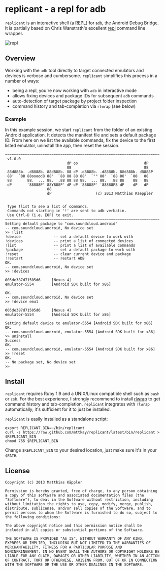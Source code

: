 replicant - a repl for adb
==========================

`replicant` is an interactive shell (a [REPL][2]) for `adb`, the Android Debug Bridge.
It is partially based on Chris Wanstrath's excellent [repl][0] command line wrapper.

![repl](https://raw.github.com/mttkay/replicant/master/screenshots/01_repl.png)

Overview
-------
Working with the `adb` tool directly to target connected emulators and devices is
verbose and cumbersome. `replicant` simplifies this process in a number of ways:

- being a repl, you're now working with `adb` in interactive mode
- allows fixing devices and package IDs for subsequent `adb` commands
- auto-detection of target package by project folder inspection
- command history and tab-completion via `rlwrap` (see below)

### Example
In this example session, we start `replicant` from the folder of an existing Android
application. It detects the manifest file and sets a default package ID.
From here on we list the available commands, fix the device to the first listed
emulator, uninstall the app, then reset the session.

    ~~~~~~~~~~~~~~~~~~~~~~~~~~~~~~~~~~~~~~~~~~~~~~~~~~~~~~~~~~~~~~~~~~~~~~
     v1.0.0
                                dP oo                              dP
                                88                                 88
     88d888b. .d8888b. 88d888b. 88 dP .d8888b. .d8888b. 88d888b. d8888P
     88'  `88 88ooood8 88'  `88 88 88 88'  `"" 88'  `88 88'  `88   88
     88       88.  ... 88.  .88 88 88 88.  ... 88.  .88 88    88   88
     dP       `88888P' 88Y888P' dP dP `88888P' `88888P8 dP    dP   dP
                       88
                       dP                    (c) 2013 Matthias Kaeppler
    
    
     Type !list to see a list of commands.
     Commands not starting in '!' are sent to adb verbatim.
     Use Ctrl-D (i.e. EOF) to exit.
    ~~~~~~~~~~~~~~~~~~~~~~~~~~~~~~~~~~~~~~~~~~~~~~~~~~~~~~~~~~~~~~~~~~~~~~
    Setting default package to "com.soundcloud.android"
    -- com.soundcloud.android, No device set
    >> !list
    !device               -- set a default device to work with
    !devices              -- print a list of connected devices
    !list                 -- print a list of available commands
    !package              -- set a default package to work with
    !reset                -- clear current device and package
    !restart              -- restart ADB
    OK.
    -- com.soundcloud.android, No device set
    >> !devices
    
    005de387d71505d6     [Nexus 4]
    emulator-5554        [Android SDK built for x86]
    
    OK.
    -- com.soundcloud.android, No device set
    >> !device emu1
    
    005de387d71505d6     [Nexus 4]
    emulator-5554        [Android SDK built for x86]
    
    Setting default device to emulator-5554 [Android SDK built for x86]
    OK.
    -- com.soundcloud.android, emulator-5554 [Android SDK built for x86]
    >> uninstall
    Success
    OK.
    -- com.soundcloud.android, emulator-5554 [Android SDK built for x86]
    >> !reset
    OK.
    -- No package set, No device set
    >> 

Install
-------
`replicant` requires Ruby 1.9 and a UNIX/Linux compatible shell such as `bash` or `zsh`.
For the best experience, I strongly recommend to install [rlwrap][1] to get
command history and tab-completion. `replicant` integrates with `rlwrap` automatically;
it's sufficient for it to just be installed.

`replicant` is easily installed as a standalone script:

    export REPLICANT_BIN=~/bin/replicant
    curl -s https://raw.github.com/mttkay/replicant/latest/bin/replicant > $REPLICANT_BIN
    chmod 755 $REPLICANT_BIN

Change `$REPLICANT_BIN` to your desired location, just make
sure it's in your `$PATH`.


License
------
```
Copyright (c) 2013 Matthias Käppler

Permission is hereby granted, free of charge, to any person obtaining
a copy of this software and associated documentation files (the
"Software"), to deal in the Software without restriction, including
without limitation the rights to use, copy, modify, merge, publish,
distribute, sublicense, and/or sell copies of the Software, and to
permit persons to whom the Software is furnished to do so, subject to
the following conditions:

The above copyright notice and this permission notice shall be
included in all copies or substantial portions of the Software.

THE SOFTWARE IS PROVIDED "AS IS", WITHOUT WARRANTY OF ANY KIND,
EXPRESS OR IMPLIED, INCLUDING BUT NOT LIMITED TO THE WARRANTIES OF
MERCHANTABILITY, FITNESS FOR A PARTICULAR PURPOSE AND
NONINFRINGEMENT. IN NO EVENT SHALL THE AUTHORS OR COPYRIGHT HOLDERS BE
LIABLE FOR ANY CLAIM, DAMAGES OR OTHER LIABILITY, WHETHER IN AN ACTION
OF CONTRACT, TORT OR OTHERWISE, ARISING FROM, OUT OF OR IN CONNECTION
WITH THE SOFTWARE OR THE USE OR OTHER DEALINGS IN THE SOFTWARE.
```

[0]: https://github.com/defunkt/repl
[1]: http://utopia.knoware.nl/~hlub/rlwrap/
[2]: http://en.wikipedia.org/wiki/Read%E2%80%93eval%E2%80%93print_loop
